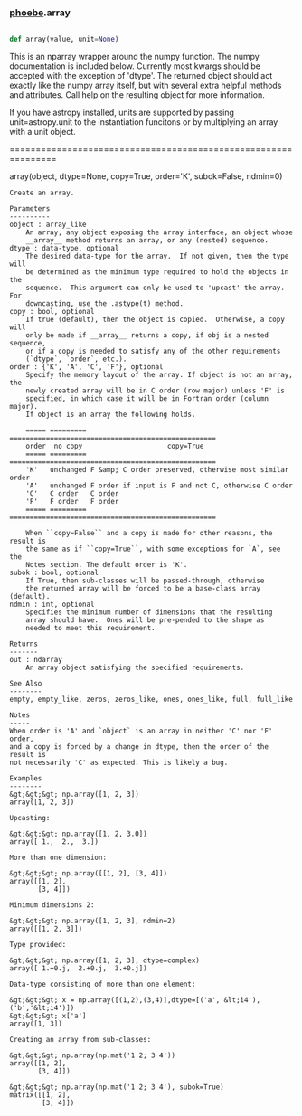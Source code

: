 ### [phoebe](phoebe.md).array

```py

def array(value, unit=None)

```



This is an nparray wrapper around the numpy function.  The
numpy documentation is included below.  Currently most kwargs
should be accepted with the exception of 'dtype'.  The returned
object should act exactly like the numpy array itself, but with
several extra helpful methods and attributes.  Call help on the
resulting object for more information.

If you have astropy installed, units are supported by passing unit=astropy.unit
to the instantiation funcitons or by multiplying an array with a unit object.

===============================================================


array(object, dtype=None, copy=True, order='K', subok=False, ndmin=0)

    Create an array.

    Parameters
    ----------
    object : array_like
        An array, any object exposing the array interface, an object whose
        __array__ method returns an array, or any (nested) sequence.
    dtype : data-type, optional
        The desired data-type for the array.  If not given, then the type will
        be determined as the minimum type required to hold the objects in the
        sequence.  This argument can only be used to 'upcast' the array.  For
        downcasting, use the .astype(t) method.
    copy : bool, optional
        If true (default), then the object is copied.  Otherwise, a copy will
        only be made if __array__ returns a copy, if obj is a nested sequence,
        or if a copy is needed to satisfy any of the other requirements
        (`dtype`, `order`, etc.).
    order : {'K', 'A', 'C', 'F'}, optional
        Specify the memory layout of the array. If object is not an array, the
        newly created array will be in C order (row major) unless 'F' is
        specified, in which case it will be in Fortran order (column major).
        If object is an array the following holds.

        ===== ========= ===================================================
        order  no copy                     copy=True
        ===== ========= ===================================================
        'K'   unchanged F &amp; C order preserved, otherwise most similar order
        'A'   unchanged F order if input is F and not C, otherwise C order
        'C'   C order   C order
        'F'   F order   F order
        ===== ========= ===================================================

        When ``copy=False`` and a copy is made for other reasons, the result is
        the same as if ``copy=True``, with some exceptions for `A`, see the
        Notes section. The default order is 'K'.
    subok : bool, optional
        If True, then sub-classes will be passed-through, otherwise
        the returned array will be forced to be a base-class array (default).
    ndmin : int, optional
        Specifies the minimum number of dimensions that the resulting
        array should have.  Ones will be pre-pended to the shape as
        needed to meet this requirement.

    Returns
    -------
    out : ndarray
        An array object satisfying the specified requirements.

    See Also
    --------
    empty, empty_like, zeros, zeros_like, ones, ones_like, full, full_like

    Notes
    -----
    When order is 'A' and `object` is an array in neither 'C' nor 'F' order,
    and a copy is forced by a change in dtype, then the order of the result is
    not necessarily 'C' as expected. This is likely a bug.

    Examples
    --------
    &gt;&gt;&gt; np.array([1, 2, 3])
    array([1, 2, 3])

    Upcasting:

    &gt;&gt;&gt; np.array([1, 2, 3.0])
    array([ 1.,  2.,  3.])

    More than one dimension:

    &gt;&gt;&gt; np.array([[1, 2], [3, 4]])
    array([[1, 2],
           [3, 4]])

    Minimum dimensions 2:

    &gt;&gt;&gt; np.array([1, 2, 3], ndmin=2)
    array([[1, 2, 3]])

    Type provided:

    &gt;&gt;&gt; np.array([1, 2, 3], dtype=complex)
    array([ 1.+0.j,  2.+0.j,  3.+0.j])

    Data-type consisting of more than one element:

    &gt;&gt;&gt; x = np.array([(1,2),(3,4)],dtype=[('a','&lt;i4'),('b','&lt;i4')])
    &gt;&gt;&gt; x['a']
    array([1, 3])

    Creating an array from sub-classes:

    &gt;&gt;&gt; np.array(np.mat('1 2; 3 4'))
    array([[1, 2],
           [3, 4]])

    &gt;&gt;&gt; np.array(np.mat('1 2; 3 4'), subok=True)
    matrix([[1, 2],
            [3, 4]])

